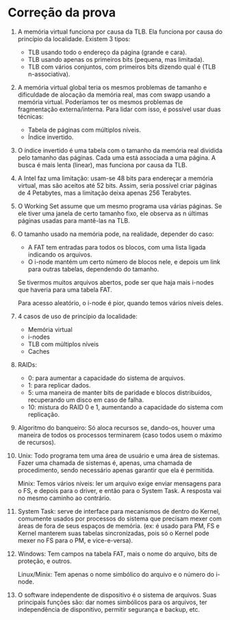 # Correção da prova

1) A memória virtual funciona por causa da TLB. Ela funciona por causa do princípio da localidade. Existem 3 tipos:
   - TLB usando todo o endereço da página (grande e cara).
   - TLB usando apenas os primeiros bits (pequena, mas limitada).
   - TLB com vários conjuntos, com primeiros bits dizendo qual é (TLB n-associativa).

2) A memória virtual global teria os mesmos problemas de tamanho e dificuldade de alocação da memória real, mas com swapp usando a memória virtual. Poderíamos ter os mesmos problemas de  fragmentação externa/interna. Para lidar com isso, é possível usar duas técnicas:
   - Tabela de páginas com múltiplos níveis.
   - Índice invertido.

3) O índice invertido é uma tabela com o tamanho da memória real dividida pelo tamanho das páginas. Cada uma está associada a uma página. A busca é mais lenta (linear), mas funciona por causa da TLB.

4) A Intel faz uma limitação: usam-se 48 bits para endereçar a memória virtual, mas são aceitos até 52 bits. Assim, seria possível criar páginas de 4 Petabytes, mas a limitação deixa apenas 256 Terabytes.

5) O Working Set assume que um mesmo programa usa várias páginas. Se ele tiver uma janela de certo tamanho fixo, ele observa as n últimas páginas usadas para mantê-las na TLB.

6) O tamanho usado na memória pode, na realidade, depender do caso:
   - A FAT tem entradas para todos os blocos, com uma lista ligada indicando os arquivos.
   - O i-node mantém um certo número de blocos nele, e depois um link para outras tabelas, dependendo do tamanho.

   Se tivermos muitos arquivos abertos, pode ser que haja mais i-nodes que haveria para uma tabela FAT.

   Para acesso aleatório, o i-node é pior, quando temos vários níveis deles.

7) 4 casos de uso de princípio da localidade:
   - Memória virtual
   - i-nodes
   - TLB com múltiplos níveis
   - Caches

8) RAIDs:
   - 0:  para aumentar a capacidade do sistema de arquivos.
   - 1:  para replicar dados.
   - 5:  uma maneira de manter bits de paridade e blocos distribuídos, recuperando um disco em caso de falha.
   - 10: mistura do RAID 0 e 1, aumentando a capacidade do sistema com replicação.

9) Algoritmo do banqueiro:
   Só aloca recursos se, dando-os, houver uma maneira de todos os processos terminarem (caso todos usem o máximo de recursos).

10) Unix:
    Todo programa tem uma área de usuário e uma área de sistemas.
    Fazer uma chamada de sistemas é, apenas, uma chamada de  procedimento, sendo necessário apenas garantir que ela é permitida.

    Minix:
    Temos vários níveis: ler um arquivo exige enviar mensagens para o FS, e depois para o driver, e então para o System Task. A resposta vai no mesmo caminho ao contrário.

11) System Task: serve de interface para mecanismos de dentro do Kernel, comumente usados por processos do sistema que precisam mexer com áreas de fora de seus espaços de memória. (ex: é usado para PM, FS e Kernel manterem suas tabelas sincronizadas, pois só o Kernel pode mexer no FS para o PM, e vice-e-versa).

12) Windows:
    Tem campos na tabela FAT, mais o nome do arquivo, bits de proteção, e outros.

    Linux/Minix:
    Tem apenas o nome simbólico do arquivo e o número do i-node.

13) O software independente de dispositivo é o sistema de arquivos. Suas principais funções são: dar nomes simbólicos para os arquivos, ter independência de disponitivo, permitir segurança e backup, etc.